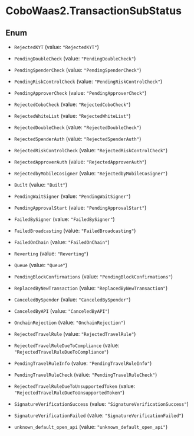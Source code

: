 # CoboWaas2.TransactionSubStatus

## Enum


* `RejectedKYT` (value: `"RejectedKYT"`)

* `PendingDoubleCheck` (value: `"PendingDoubleCheck"`)

* `PendingSpenderCheck` (value: `"PendingSpenderCheck"`)

* `PendingRiskControlCheck` (value: `"PendingRiskControlCheck"`)

* `PendingApproverCheck` (value: `"PendingApproverCheck"`)

* `RejectedCoboCheck` (value: `"RejectedCoboCheck"`)

* `RejectedWhiteList` (value: `"RejectedWhiteList"`)

* `RejectedDoubleCheck` (value: `"RejectedDoubleCheck"`)

* `RejectedSpenderAuth` (value: `"RejectedSpenderAuth"`)

* `RejectedRiskControlCheck` (value: `"RejectedRiskControlCheck"`)

* `RejectedApproverAuth` (value: `"RejectedApproverAuth"`)

* `RejectedbyMobileCosigner` (value: `"RejectedbyMobileCosigner"`)

* `Built` (value: `"Built"`)

* `PendingWaitSigner` (value: `"PendingWaitSigner"`)

* `PendingApprovalStart` (value: `"PendingApprovalStart"`)

* `FailedBySigner` (value: `"FailedBySigner"`)

* `FailedBroadcasting` (value: `"FailedBroadcasting"`)

* `FailedOnChain` (value: `"FailedOnChain"`)

* `Reverting` (value: `"Reverting"`)

* `Queue` (value: `"Queue"`)

* `PendingBlockConfirmations` (value: `"PendingBlockConfirmations"`)

* `ReplacedByNewTransaction` (value: `"ReplacedByNewTransaction"`)

* `CanceledBySpender` (value: `"CanceledBySpender"`)

* `CanceledByAPI` (value: `"CanceledByAPI"`)

* `OnchainRejection` (value: `"OnchainRejection"`)

* `RejectedTravelRule` (value: `"RejectedTravelRule"`)

* `RejectedTravelRuleDueToCompliance` (value: `"RejectedTravelRuleDueToCompliance"`)

* `PendingTravelRuleInfo` (value: `"PendingTravelRuleInfo"`)

* `PendingTravelRuleCheck` (value: `"PendingTravelRuleCheck"`)

* `RejectedTravelRuleDueToUnsupportedToken` (value: `"RejectedTravelRuleDueToUnsupportedToken"`)

* `SignatureVerificationSuccess` (value: `"SignatureVerificationSuccess"`)

* `SignatureVerificationFailed` (value: `"SignatureVerificationFailed"`)

* `unknown_default_open_api` (value: `"unknown_default_open_api"`)


